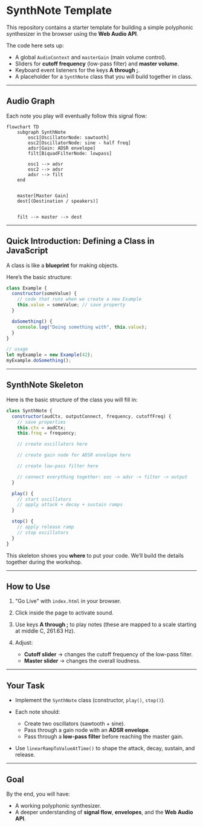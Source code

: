 
# SynthNote Template

This repository contains a starter template for building a simple polyphonic synthesizer in the browser using the **Web Audio API**.

The code here sets up:

- A global `AudioContext` and `masterGain` (main volume control).
- Sliders for **cutoff frequency** (low-pass filter) and **master volume**.
- Keyboard event listeners for the keys **A through ;**.
- A placeholder for a `SynthNote` class that you will build together in class.

---

## Audio Graph

Each note you play will eventually follow this signal flow:

```mermaid
flowchart TD
    subgraph SynthNote
        osc1[OscillatorNode: sawtooth]
        osc2[OscillatorNode: sine - half freq]
        adsr[Gain: ADSR envelope]
        filt[BiquadFilterNode: lowpass]

        osc1 --> adsr
        osc2 --> adsr
        adsr --> filt
    end

    
    master[Master Gain]
    dest[(Destination / speakers)]
    

    filt --> master --> dest
```

---

## Quick Introduction: Defining a Class in JavaScript

A class is like a **blueprint** for making objects.  

Here’s the basic structure:

```js
class Example {
  constructor(someValue) {
    // code that runs when we create a new Example
    this.value = someValue; // save property
  }

  doSomething() {
    console.log("Doing something with", this.value);
  }
}

// usage
let myExample = new Example(42);
myExample.doSomething();
````

---

## SynthNote Skeleton

Here is the basic structure of the class you will fill in:

```js
class SynthNote {
  constructor(audCtx, outputConnect, frequency, cutoffFreq) {
    // save properties
    this.ctx = audCtx;
    this.freq = frequency;

    // create oscillators here

    // create gain node for ADSR envelope here

    // create low-pass filter here

    // connect everything together: osc -> adsr -> filter -> output
  }

  play() {
    // start oscillators
    // apply attack + decay + sustain ramps
  }

  stop() {
    // apply release ramp
    // stop oscillators
  }
}
```

This skeleton shows you **where** to put your code.
We’ll build the details together during the workshop.

---

## How to Use

1. "Go Live" with `index.html` in your browser.
2. Click inside the page to activate sound.
3. Use keys **A through ;** to play notes (these are mapped to a scale starting at middle C, 261.63 Hz).
4. Adjust:

    * **Cutoff slider** → changes the cutoff frequency of the low-pass filter.
    * **Master slider** → changes the overall loudness.

---

## Your Task

* Implement the `SynthNote` class (constructor, `play()`, `stop()`).
* Each note should:

    * Create two oscillators (sawtooth + sine).
    * Pass through a gain node with an **ADSR envelope**.
    * Pass through a **low-pass filter** before reaching the master gain.
* Use `linearRampToValueAtTime()` to shape the attack, decay, sustain, and release.

---

## Goal

By the end, you will have:

* A working polyphonic synthesizer.
* A deeper understanding of **signal flow**, **envelopes**, and the **Web Audio API**.
